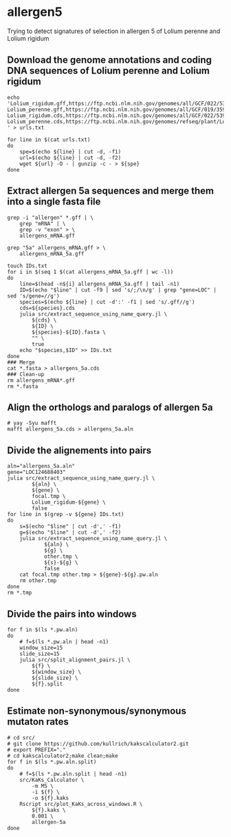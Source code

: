 # allergen5
Trying to detect signatures of selection in allergen 5 of Lolium perenne and Lolium rigidum

## Download the genome annotations and coding DNA sequences of Lolium perenne and Lolium rigidum
```shell
echo 'Lolium_rigidum.gff,https://ftp.ncbi.nlm.nih.gov/genomes/all/GCF/022/539/505/GCF_022539505.1_APGP_CSIRO_Lrig_0.1/GCF_022539505.1_APGP_CSIRO_Lrig_0.1_genomic.gff.gz
Lolium_perenne.gff,https://ftp.ncbi.nlm.nih.gov/genomes/all/GCF/019/359/855/GCF_019359855.1_MPB_Lper_Kyuss_1697/GCF_019359855.1_MPB_Lper_Kyuss_1697_genomic.gff.gz
Lolium_rigidum.cds,https://ftp.ncbi.nlm.nih.gov/genomes/all/GCF/022/539/505/GCF_022539505.1_APGP_CSIRO_Lrig_0.1/GCF_022539505.1_APGP_CSIRO_Lrig_0.1_cds_from_genomic.fna.gz
Lolium_perenne.cds,https://ftp.ncbi.nlm.nih.gov/genomes/refseq/plant/Lolium_perenne/latest_assembly_versions/GCF_019359855.1_MPB_Lper_Kyuss_1697/GCF_019359855.1_MPB_Lper_Kyuss_1697_cds_from_genomic.fna.gz
' > urls.txt

for line in $(cat urls.txt)
do
    spe=$(echo ${line} | cut -d, -f1)
    url=$(echo ${line} | cut -d, -f2)
    wget ${url} -O - | gunzip -c - > ${spe}
done

```

## Extract allergen 5a sequences and merge them into a single fasta file
```shell
grep -i "allergen" *.gff | \
    grep "mRNA" | \
    grep -v "exon" > \
    allergens_mRNA.gff

grep "5a" allergens_mRNA.gff > \
    allergens_mRNA_5a.gff

touch IDs.txt
for i in $(seq 1 $(cat allergens_mRNA_5a.gff | wc -l))
do
    line=$(head -n${i} allergens_mRNA_5a.gff | tail -n1)
    ID=$(echo "$line" | cut -f9 | sed 's/;/\n/g' | grep "gene=LOC" | sed 's/gene=//g')
    species=$(echo ${line} | cut -d':' -f1 | sed 's/.gff//g')
    cds=${species}.cds
    julia src/extract_sequence_using_name_query.jl \
        ${cds} \
        ${ID} \
        ${species}-${ID}.fasta \
        "" \
        true
    echo "$species,$ID" >> IDs.txt
done
### Merge
cat *.fasta > allergens_5a.cds
### Clean-up
rm allergens_mRNA*.gff
rm *.fasta
```

## Align the orthologs and paralogs of allergen 5a
```shell
# yay -Syu mafft
mafft allergens_5a.cds > allergens_5a.aln
```

## Divide the alignements into pairs
```shell
aln="allergens_5a.aln"
gene="LOC124688403"
julia src/extract_sequence_using_name_query.jl \
        ${aln} \
        ${gene} \
        focal.tmp \
        Lolium_rigidum-${gene} \
        false
for line in $(grep -v ${gene} IDs.txt)
do
    s=$(echo "$line" | cut -d',' -f1)
    g=$(echo "$line" | cut -d',' -f2)
    julia src/extract_sequence_using_name_query.jl \
            ${aln} \
            ${g} \
            other.tmp \
            ${s}-${g} \
            false
    cat focal.tmp other.tmp > ${gene}-${g}.pw.aln
    rm other.tmp
done
rm *.tmp
```

## Divide the pairs into windows
```shell
for f in $(ls *.pw.aln)
do
    # f=$(ls *.pw.aln | head -n1)
    window_size=15
    slide_size=15
    julia src/split_alignment_pairs.jl \
        ${f} \
        ${window_size} \
        ${slide_size} \
        ${f}.split
done

```

## Estimate non-synonymous/synonymous mutaton rates
```shell
# cd src/
# git clone https://github.com/kullrich/kakscalculator2.git
# export PREFIX="."
# cd kakscalculator2;make clean;make
for f in $(ls *.pw.aln.split)
do
    # f=$(ls *.pw.aln.split | head -n1)
    src/KaKs_Calculator \
        -m MS \
        -i ${f} \
        -o ${f}.kaks
    Rscript src/plot_KaKs_across_windows.R \
        ${f}.kaks \
        0.001 \
        allergen-5a
done
```